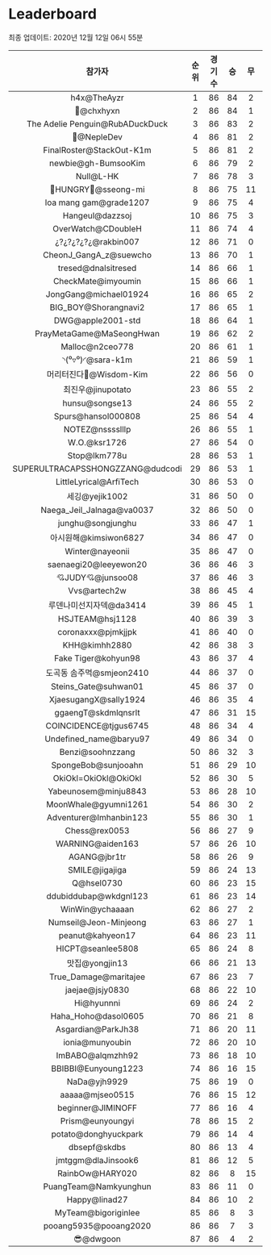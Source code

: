 # Leaderboard
최종 업데이트: 2020년 12월 12일 06시 55분




| 참가자 | 순위 | 경기수 | 승 | 무 | 패 | 승점 |
|:---:|:---:|:---:|:---:|:---:|:---:|:---:|
| h4x@TheAyzr | 1 | 86 | 84 | 2 | 0 | 254 |
| 👑@chxhyxn | 2 | 86 | 84 | 1 | 1 | 253 |
| The Adelie Penguin@RubADuckDuck | 3 | 86 | 83 | 2 | 1 | 251 |
| 🥈@NepleDev | 4 | 86 | 81 | 2 | 3 | 245 |
| FinalRoster@StackOut-K1m | 5 | 86 | 81 | 2 | 3 | 245 |
| newbie@gh-BumsooKim | 6 | 86 | 79 | 2 | 5 | 239 |
| Null@L-HK | 7 | 86 | 78 | 3 | 5 | 237 |
| 🍗HUNGRY🍗@sseong-mi | 8 | 86 | 75 | 11 | 0 | 236 |
| loa mang gam@grade1207 | 9 | 86 | 75 | 4 | 7 | 229 |
| Hangeul@dazzsoj | 10 | 86 | 75 | 3 | 8 | 228 |
| OverWatch@CDoubleH | 11 | 86 | 74 | 4 | 8 | 226 |
| ¿?¿?¿?¿?¿@rakbin007 | 12 | 86 | 71 | 0 | 15 | 213 |
| CheonJ_GangA_z@suewcho | 13 | 86 | 70 | 1 | 15 | 211 |
| tresed@dnalsitresed | 14 | 86 | 66 | 1 | 19 | 199 |
| CheckMate@imyoumin | 15 | 86 | 66 | 1 | 19 | 199 |
| JongGang@michael01924 | 16 | 86 | 65 | 2 | 19 | 197 |
| BIG_BOY@Shorangnavi2 | 17 | 86 | 65 | 1 | 20 | 196 |
| DWG@apple2001-std | 18 | 86 | 64 | 1 | 21 | 193 |
| PrayMetaGame@MaSeongHwan | 19 | 86 | 62 | 2 | 22 | 188 |
| Malloc@n2ceo778 | 20 | 86 | 61 | 1 | 24 | 184 |
| ◝(⁰▿⁰)◜@sara-k1m | 21 | 86 | 59 | 1 | 26 | 178 |
| 머리터진다🤯@Wisdom-Kim | 22 | 86 | 56 | 0 | 30 | 168 |
| 최진우@jinupotato | 23 | 86 | 55 | 2 | 29 | 167 |
| hunsu@songse13 | 24 | 86 | 55 | 2 | 29 | 167 |
| Spurs@hansol000808 | 25 | 86 | 54 | 4 | 28 | 166 |
| NOTEZ@nsssslllp | 26 | 86 | 55 | 1 | 30 | 166 |
| W.O.@ksr1726 | 27 | 86 | 54 | 0 | 32 | 162 |
| Stop@lkm778u | 28 | 86 | 53 | 1 | 32 | 160 |
| SUPERULTRACAPSSHONGZZANG@dudcodi | 29 | 86 | 53 | 1 | 32 | 160 |
| LittleLyrical@ArfiTech | 30 | 86 | 53 | 0 | 33 | 159 |
| 세깅@yejik1002 | 31 | 86 | 50 | 0 | 36 | 150 |
| Naega_Jeil_Jalnaga@va0037 | 32 | 86 | 50 | 0 | 36 | 150 |
| junghu@songjunghu | 33 | 86 | 47 | 1 | 38 | 142 |
| 아시원해@kimsiwon6827 | 34 | 86 | 47 | 0 | 39 | 141 |
| Winter@nayeonii | 35 | 86 | 47 | 0 | 39 | 141 |
| saenaegi20@leeyewon20 | 36 | 86 | 46 | 3 | 37 | 141 |
| 💘JUDY💘@junsoo08 | 37 | 86 | 46 | 3 | 37 | 141 |
| Vvs@artech2w | 38 | 86 | 45 | 4 | 37 | 139 |
| 루덴나미선지자덱@da3414 | 39 | 86 | 45 | 1 | 40 | 136 |
| HSJTEAM@hsj1128 | 40 | 86 | 39 | 3 | 44 | 120 |
| coronaxxx@pjmkjjpk | 41 | 86 | 40 | 0 | 46 | 120 |
| KHH@kimhh2880 | 42 | 86 | 38 | 3 | 45 | 117 |
| Fake Tiger@kohyun98 | 43 | 86 | 37 | 4 | 45 | 115 |
| 도곡동 솜주먹@smjeon2410 | 44 | 86 | 37 | 0 | 49 | 111 |
| Steins_Gate@suhwan01 | 45 | 86 | 37 | 0 | 49 | 111 |
| XjaesugangX@sally1924 | 46 | 86 | 35 | 4 | 47 | 109 |
| ggaengT@skdmlqnsrlt | 47 | 86 | 31 | 15 | 40 | 108 |
| COINCIDENCE@tjgus6745 | 48 | 86 | 34 | 4 | 48 | 106 |
| Undefined_name@baryu97 | 49 | 86 | 34 | 0 | 52 | 102 |
| Benzi@soohnzzang | 50 | 86 | 32 | 3 | 51 | 99 |
| SpongeBob@sunjooahn | 51 | 86 | 29 | 10 | 47 | 97 |
| OkiOkl=OkiOkl@OkiOkl | 52 | 86 | 30 | 5 | 51 | 95 |
| Yabeunosem@minju8843 | 53 | 86 | 28 | 10 | 48 | 94 |
| MoonWhale@gyumni1261 | 54 | 86 | 30 | 2 | 54 | 92 |
| Adventurer@Imhanbin123 | 55 | 86 | 30 | 1 | 55 | 91 |
| Chess@rex0053 | 56 | 86 | 27 | 9 | 50 | 90 |
| WARNING@aiden163 | 57 | 86 | 26 | 10 | 50 | 88 |
| AGANG@jbr1tr | 58 | 86 | 26 | 9 | 51 | 87 |
| SMILE@jigajiga | 59 | 86 | 24 | 13 | 49 | 85 |
| Q@hsel0730 | 60 | 86 | 23 | 15 | 48 | 84 |
| ddubiddubap@wkdgnl123 | 61 | 86 | 23 | 14 | 49 | 83 |
| WinWin@ychaaaan | 62 | 86 | 27 | 2 | 57 | 83 |
| Numseil@Jeon-Minjeong | 63 | 86 | 27 | 1 | 58 | 82 |
| peanut@kahyeon17 | 64 | 86 | 23 | 11 | 52 | 80 |
| HICPT@seanlee5808 | 65 | 86 | 24 | 8 | 54 | 80 |
| 맛집@yongjin13 | 66 | 86 | 21 | 13 | 52 | 76 |
| True_Damage@maritajee | 67 | 86 | 23 | 7 | 56 | 76 |
| jaejae@jsjy0830 | 68 | 86 | 22 | 10 | 54 | 76 |
| Hi@hyunnni | 69 | 86 | 24 | 2 | 60 | 74 |
| Haha_Hoho@dasol0605 | 70 | 86 | 21 | 8 | 57 | 71 |
| Asgardian@ParkJh38 | 71 | 86 | 20 | 11 | 55 | 71 |
| ionia@munyoubin | 72 | 86 | 20 | 10 | 56 | 70 |
| ImBABO@alqmzhh92 | 73 | 86 | 18 | 10 | 58 | 64 |
| BBIBBI@Eunyoung1223 | 74 | 86 | 16 | 15 | 55 | 63 |
| NaDa@yjh9929 | 75 | 86 | 19 | 0 | 67 | 57 |
| aaaaa@mjseo0515 | 76 | 86 | 15 | 12 | 59 | 57 |
| beginner@JIMINOFF | 77 | 86 | 16 | 4 | 66 | 52 |
| Prism@eunyoungyi | 78 | 86 | 15 | 2 | 69 | 47 |
| potato@donghyuckpark | 79 | 86 | 14 | 4 | 68 | 46 |
| dbsepf@skdbs | 80 | 86 | 13 | 4 | 69 | 43 |
| jmtggm@dlaJinsook6 | 81 | 86 | 12 | 5 | 69 | 41 |
| RainbOw@HARY020 | 82 | 86 | 8 | 15 | 63 | 39 |
| PuangTeam@Namkyunghun | 83 | 86 | 11 | 0 | 75 | 33 |
| Happy@linad27 | 84 | 86 | 10 | 2 | 74 | 32 |
| MyTeam@bigoriginlee | 85 | 86 | 8 | 3 | 75 | 27 |
| pooang5935@pooang2020 | 86 | 86 | 7 | 3 | 76 | 24 |
| 😎@dwgoon | 87 | 86 | 4 | 2 | 80 | 14 |